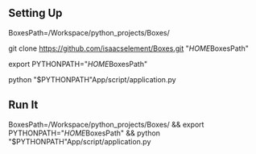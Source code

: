 

## Setting Up

BoxesPath=/Workspace/python_projects/Boxes/


git clone https://github.com/isaacselement/Boxes.git "$HOME$BoxesPath"


export PYTHONPATH="$HOME$BoxesPath"


python "$PYTHONPATH"App/script/application.py




## Run It

BoxesPath=/Workspace/python_projects/Boxes/ && export PYTHONPATH="$HOME$BoxesPath" && python "$PYTHONPATH"App/script/application.py
